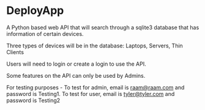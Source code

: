 # DeployApp
A Python based web API that will search through a sqlite3 database that has information of certain devices. 

Three types of devices will be in the database: Laptops, Servers, Thin Clients

Users will need to login or create a login to use the API.

Some features on the API can only be used by Admins.

For testing purposes - To test for admin, email is raam@raam.com and password is Testing1. 
To test for user, email is tyler@tyler.com and password is Testing2

